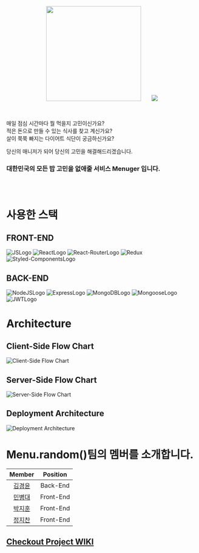 <p align="center">
  <img src="https://user-images.githubusercontent.com/38288479/136725801-3d5c631e-79a8-403c-97e3-73689a45b511.png" width="250" />
  &nbsp;&nbsp;&nbsp;&nbsp;&nbsp;
  <img src="https://user-images.githubusercontent.com/38288479/136726043-ff9bdba0-639b-45b0-a1e5-25bf26937c64.png" />
</p>

<br/>

매일 점심 시간마다 뭘 먹을지 고민이신가요?  
적은 돈으로 만들 수 있는 식사를 찾고 계신가요?   
살이 쭉쭉 빠지는 다이어트 식단이 궁금하신가요?  

당신의 매니저가 되어 당신의 고민을 해결해드리겠습니다.
<h3>대한민국의 모든 밥 고민을 없애줄 서비스 Menuger 입니다.</h3>
<br/><br/>


# 사용한 스택

## FRONT-END

![JSLogo](https://img.shields.io/badge/FRONT-JAVASCRIPT-yellow?style=for-the-badge&logo=javascript)
![ReactLogo](https://img.shields.io/badge/FRONT-REACT-9cf?style=for-the-badge&logo=react)
![React-RouterLogo](https://img.shields.io/badge/FRONT-REACT--ROUTER-critical?style=for-the-badge&logo=react-router)
![Redux](https://img.shields.io/badge/FRONT-redux-%23593d88.svg?style=for-the-badge&logo=redux&logoColor=white)
![Styled-ComponentsLogo](https://img.shields.io/badge/FRONT-Styled--Components-ff69b4?style=for-the-badge&logo=styled-components)

## BACK-END

![NodeJSLogo](https://img.shields.io/badge/BACK-NODEJS-green?style=for-the-badge&logo=node.js)
![ExpressLogo](https://img.shields.io/badge/BACK-EXPRESS-black?style=for-the-badge&logo=express)
![MongoDBLogo](https://img.shields.io/badge/BACK-MONGODB-success?style=for-the-badge&logo=mongodb)
![MongooseLogo](https://img.shields.io/badge/BACK-Mongoose-red?style=for-the-badge)
![JWTLogo](https://img.shields.io/badge/BACK-JSON--WEB--TOKEN-inactive?style=for-the-badge&logo=json-web-tokens)

# Architecture

## Client-Side Flow Chart

![Client-Side Flow Chart](https://user-images.githubusercontent.com/68040092/132609805-089a4045-d54c-411a-9dac-b7f081336846.png)

## Server-Side Flow Chart

![Server-Side Flow Chart](https://user-images.githubusercontent.com/68040092/135194280-ec21154d-b30b-425d-8543-ac7cc2622613.png)

## Deployment Architecture

![Deployment Architecture](https://user-images.githubusercontent.com/38288479/135580783-6fb04ca7-690c-4d12-a374-a311a7b212f5.png)

# Menu.random()팀의 멤버를 소개합니다.

|                  Member                   | Position  |
| :---------------------------------------: | :-------: |
|  [김경윤](https://github.com/Soujiro-a)   | Back-End  |
| [민병대](https://github.com/minbyoungdae) | Front-End |
|   [박지훈](https://github.com/jihunv8)    | Front-End |
|    [정지찬](https://github.com/jch422)    | Front-End |

## [Checkout Project WIKI](https://github.com/codestates/Menuger/wiki)

